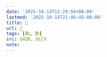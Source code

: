 ```yaml
---
date: '2025-10-13T11:29:56+08:00'
lastmod: '2025-10-14T21:46:45-08:00'
title: 󰣭
url: 󰣭
tags: [歌, 歌]
src: GHZR, DCCV
note:
---
```

